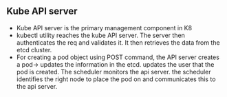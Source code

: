 ## Kube API server

- Kube API server is the primary management component in K8
- kubectl utility reaches the kube API server. The server then authenticates the req and validates it. It then retrieves the data from the etcd cluster.
- For creating a pod object using POST command, the API server creates a pod-> updates the information in the etcd. updates the user that the pod is created. The scheduler monitors the api server. the scheduler identifies the right node to place the pod on and communicates this to the api server. 
